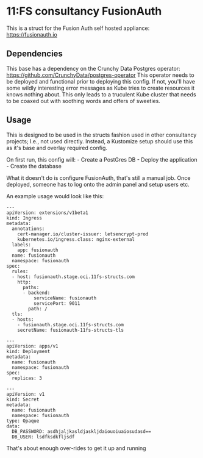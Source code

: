 # 11:FS consultancy FusionAuth
This is a struct for the Fusion Auth self hosted appliance: https://fusionauth.io

## Dependencies
This base has a dependency on the Crunchy Data Postgres operator: https://github.com/CrunchyData/postgres-operator This operator needs to be deployed and functional prior to deploying this config. If not, you'll have some wildly interesting error messages as Kube tries to create resources it knows nothing about. This only leads to a truculent Kube cluster that needs to be coaxed out with soothing words and offers of sweeties. 

## Usage
This is designed to be used in the structs fashion used in other consultancy projects; I.e., not used directly. Instead, a Kustomize setup should use this as it's base and overlay required config.

On first run, this config will:
    - Create a PostGres DB
    - Deploy the application
    - Create the database

What it doesn't do is configure FusionAuth, that's still a manual job. Once deployed, someone has to log onto the admin panel and setup users etc. 

An example usage would look like this:

```
---
apiVersion: extensions/v1beta1
kind: Ingress
metadata:
  annotations:
    cert-manager.io/cluster-issuer: letsencrypt-prod
    kubernetes.io/ingress.class: nginx-external
  labels:
    app: fusionauth
  name: fusionauth
  namespace: fusionauth
spec:
  rules:
  - host: fusionauth.stage.oci.11fs-structs.com
    http:
      paths:
      - backend:
          serviceName: fusionauth
          servicePort: 9011
        path: /
  tls:
  - hosts:
    - fusionauth.stage.oci.11fs-structs.com
    secretName: fusionauth-11fs-structs-tls

---
apiVersion: apps/v1
kind: Deployment
metadata:
  name: fusionauth
  namespace: fusionauth
spec:
  replicas: 3
  
---
apiVersion: v1
kind: Secret
metadata:
  name: fusionauth
  namespace: fusionauth
type: Opaque
data:
  DB_PASSWORD: asdhjaljkasldjaskljdaiouoiuaiosudasd==
  DB_USER: lsdfksdkfljsdf
```

That's about enough over-rides to get it up and running
